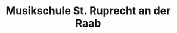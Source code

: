 ---
title: "Musikschule St. Ruprecht an der Raab"
url: /sankt-ruprecht-an-der-raab/musikschule-st-ruprecht-an-der-raab/
shop: Musik
---